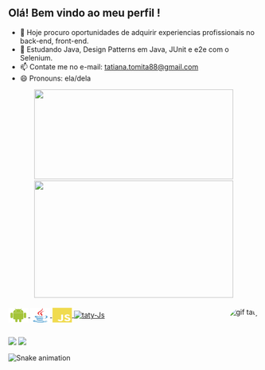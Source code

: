 ## Olá! Bem vindo ao meu perfil !  

- 🔭 Hoje procuro oportunidades de adquirir experiencias profissionais no back-end, front-end.
- 🌱 Estudando Java, Design Patterns em Java, JUnit e e2e com o Selenium.
- 📫 Contate me no e-mail: tatiana.tomita88@gmail.com
- 😄 Pronouns: ela/dela

<div align="center">
  <a href="https://github.com/tatianatomita">
  <img height="180em" width="400em" src="https://github-readme-stats.vercel.app/api?username=tatianatomita&show_icons=true&theme=dracula&include_all_commits=true&count_private=true"/>
  <img height="235em" width="400em" src="https://github-readme-stats.vercel.app/api/top-langs/?username=tatianatomita&layout=compact&langs_count=7&theme=dracula"/>
</div>
<div style="display: inline_block"><br>
  <img align="center" alt="taty-Ts" height="30" width="40" src="https://raw.githubusercontent.com/devicons/devicon/master/icons/android/android-plain.svg">
  <img align="center" alt="taty-React" height="30" width="40" src="https://raw.githubusercontent.com/devicons/devicon/master/icons/java/java-original.svg">
  <img align="center" alt="taty-Js" height="30" width="40" src="https://raw.githubusercontent.com/devicons/devicon/master/icons/javascript/javascript-plain.svg">
   <img align="center" alt="taty-Js" height="30" width="40" src="https://raw.githubusercontent.com/devicons/devicon/master/icons/react/react-plain.svg">
  
  <img align="right" alt="gif taty" height="150" style="border-radius:50px;" src="https://github.com/tatianatomita/foto_gif_perfil/blob/master/gif%20taty%20git%20tamanho%20reduzido%20%2020.gif">
 
</div>
    
  ##
 
<div> 

  <a href = "mailto:tatiana.tomita88@gmail.com"><img src="https://img.shields.io/badge/-Gmail-%23333?style=for-the-badge&logo=gmail&logoColor=white" target="_blank"></a>
  <a href="https://www.linkedin.com/in/tatiana-tomita-2aab46225/" target="_blank"><img src="https://img.shields.io/badge/-LinkedIn-%230077B5?style=for-the-badge&logo=linkedin&logoColor=white" target="_blank"></a> 
 
  ![Snake animation](https://github.com/tatianatomita/tatianatomita/blob/output/github-contribution-grid-snake.svg)
 
</div>
  
